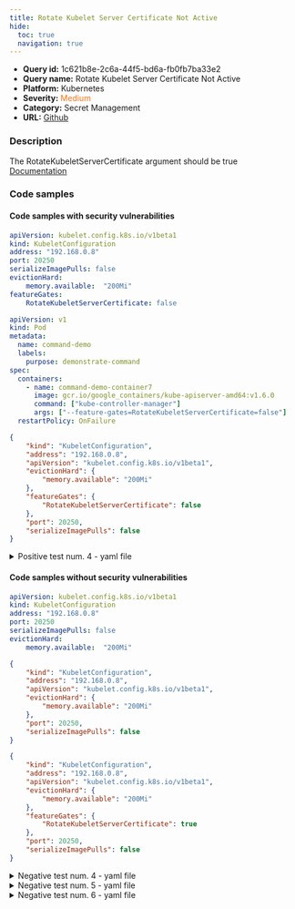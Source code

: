 ```yaml
---
title: Rotate Kubelet Server Certificate Not Active
hide:
  toc: true
  navigation: true
---
```


<style>
  .highlight .hll {
    background-color: #ff171742;
  }
  .md-content {
    max-width: 1100px;
    margin: 0 auto;
  }
</style>

-   **Query id:** 1c621b8e-2c6a-44f5-bd6a-fb0fb7ba33e2
-   **Query name:** Rotate Kubelet Server Certificate Not Active
-   **Platform:** Kubernetes
-   **Severity:** <span style="color:#ff7213">Medium</span>
-   **Category:** Secret Management
-   **URL:** [Github](https://github.com/Checkmarx/kics/tree/master/assets/queries/k8s/rotate_kubelet_server_certificate_not_active)

### Description
The RotateKubeletServerCertificate argument should be true<br>
[Documentation](https://kubernetes.io/docs/tasks/inject-data-application/define-command-argument-container/)

### Code samples
#### Code samples with security vulnerabilities
```yaml title="Positive test num. 1 - yaml file" hl_lines="8"
apiVersion: kubelet.config.k8s.io/v1beta1
kind: KubeletConfiguration
address: "192.168.0.8"
port: 20250
serializeImagePulls: false
evictionHard:
    memory.available:  "200Mi"
featureGates:
    RotateKubeletServerCertificate: false

```
```yaml title="Positive test num. 2 - yaml file" hl_lines="11"
apiVersion: v1
kind: Pod
metadata:
  name: command-demo
  labels:
    purpose: demonstrate-command
spec:
  containers:
    - name: command-demo-container7
      image: gcr.io/google_containers/kube-apiserver-amd64:v1.6.0
      command: ["kube-controller-manager"]
      args: ["--feature-gates=RotateKubeletServerCertificate=false"]
  restartPolicy: OnFailure

```
```json title="Positive test num. 3 - json file" hl_lines="8"
{
    "kind": "KubeletConfiguration",
    "address": "192.168.0.8",
    "apiVersion": "kubelet.config.k8s.io/v1beta1",
    "evictionHard": {
        "memory.available": "200Mi"
    },
    "featureGates": {
        "RotateKubeletServerCertificate": false
    },
    "port": 20250,
    "serializeImagePulls": false
}

```
<details><summary>Positive test num. 4 - yaml file</summary>

```yaml hl_lines="11"
apiVersion: v1
kind: Pod
metadata:
  name: command-demo
  labels:
    purpose: demonstrate-command
spec:
  containers:
    - name: command-demo-container
      image: foo/bar
      command: ["kubelet"]
      args: ["--feature-gates=RotateKubeletServerCertificate=false"]
  restartPolicy: OnFailure

```
</details>


#### Code samples without security vulnerabilities
```yaml title="Negative test num. 1 - yaml file"
apiVersion: kubelet.config.k8s.io/v1beta1
kind: KubeletConfiguration
address: "192.168.0.8"
port: 20250
serializeImagePulls: false
evictionHard:
    memory.available:  "200Mi"


```
```json title="Negative test num. 2 - json file"
{
    "kind": "KubeletConfiguration",
    "address": "192.168.0.8",
    "apiVersion": "kubelet.config.k8s.io/v1beta1",
    "evictionHard": {
        "memory.available": "200Mi"
    },
    "port": 20250,
    "serializeImagePulls": false
}

```
```json title="Negative test num. 3 - json file"
{
    "kind": "KubeletConfiguration",
    "address": "192.168.0.8",
    "apiVersion": "kubelet.config.k8s.io/v1beta1",
    "evictionHard": {
        "memory.available": "200Mi"
    },
    "featureGates": {
        "RotateKubeletServerCertificate": true
    },
    "port": 20250,
    "serializeImagePulls": false
}

```
<details><summary>Negative test num. 4 - yaml file</summary>

```yaml
apiVersion: v1
kind: Pod
metadata:
  name: command-demo
  labels:
    purpose: demonstrate-command
spec:
  containers:
    - name: command-demo-container
      image: foo/bar
      command: ["kubelet"]
      args: ["--feature-gates=RotateKubeletServerCertificate=true"]
  restartPolicy: OnFailure

```
</details>
<details><summary>Negative test num. 5 - yaml file</summary>

```yaml
apiVersion: kubelet.config.k8s.io/v1beta1
kind: KubeletConfiguration
address: "192.168.0.8"
port: 20250
serializeImagePulls: false
evictionHard:
    memory.available:  "200Mi"
featureGates:
    RotateKubeletServerCertificate: true

```
</details>
<details><summary>Negative test num. 6 - yaml file</summary>

```yaml
apiVersion: v1
kind: Pod
metadata:
  name: command-demo
  labels:
    purpose: demonstrate-command
spec:
  containers:
    - name: command-demo-container
      image: foo/bar
      command: ["kubelet"]
      args: [""]
  restartPolicy: OnFailure

```
</details>
